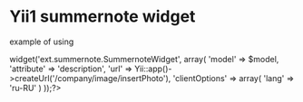# Yii1 summernote widget 
example of using
<?php $this->widget('ext.summernote.SummernoteWidget', array(
                    'model' => $model,
                    'attribute' => 'description',
                    'url' => Yii::app()->createUrl('/company/image/insertPhoto'),
                    'clientOptions' => array(
                        'lang' => 'ru-RU'
                    )
                ));?>
